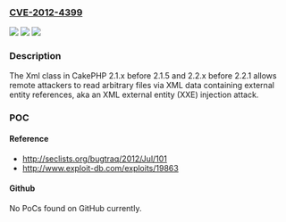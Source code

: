 ### [CVE-2012-4399](https://cve.mitre.org/cgi-bin/cvename.cgi?name=CVE-2012-4399)
![](https://img.shields.io/static/v1?label=Product&message=n%2Fa&color=blue)
![](https://img.shields.io/static/v1?label=Version&message=n%2Fa&color=blue)
![](https://img.shields.io/static/v1?label=Vulnerability&message=n%2Fa&color=brighgreen)

### Description

The Xml class in CakePHP 2.1.x before 2.1.5 and 2.2.x before 2.2.1 allows remote attackers to read arbitrary files via XML data containing external entity references, aka an XML external entity (XXE) injection attack.

### POC

#### Reference
- http://seclists.org/bugtraq/2012/Jul/101
- http://www.exploit-db.com/exploits/19863

#### Github
No PoCs found on GitHub currently.

